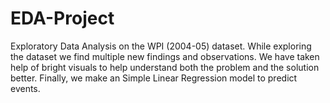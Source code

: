 # EDA-Project
Exploratory Data Analysis on the WPI (2004-05) dataset.
While exploring the dataset we find multiple new findings and observations. We have taken help of bright visuals to help understand both the problem and the solution better. Finally, we make an Simple Linear Regression model to predict events.
